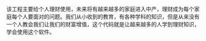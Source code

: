 该工程主要给个人理财使用，未来将有越来越多的家庭进入中产，理财成为每个家庭每个人要面对的问题。我们从小收到的教育，有各种学科的知识，但是从来没有一个人教会我们让我们的财富增值，这个代码就是让越来越多的人学到理财知识，学会使用这个软件。